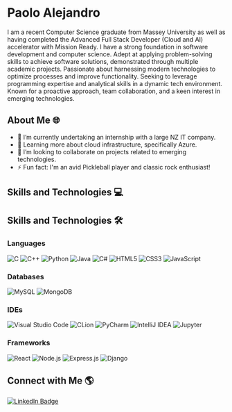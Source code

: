 # Paolo Alejandro 

I am a recent Computer Science graduate from Massey University as well as having completed the Advanced Full Stack Developer (Cloud and AI) accelerator with Mission Ready. 
I have a strong foundation in software development and computer science. Adept at applying problem-solving skills to achieve software solutions, demonstrated through multiple academic projects. 
Passionate about harnessing modern technologies to optimize processes and improve functionality. Seeking to leverage programming expertise and analytical skills in a dynamic tech environment. 
Known for a proactive approach, team collaboration, and a keen interest in emerging technologies.

## About Me 🌐

- 🚀 I’m currently undertaking an internship with a large NZ IT company. 
- 🌱 Learning more about cloud infrastructure, specifically Azure.
- 👯 I’m looking to collaborate on projects related to emerging technologies.
- ⚡ Fun fact: I'm an avid Pickleball player and classic rock enthusiast!

## Skills and Technologies 💻

## Skills and Technologies 🛠️

### Languages
![C](https://img.shields.io/badge/-C-black?style=flat-square&logo=c)
![C++](https://img.shields.io/badge/-C++-black?style=flat-square&logo=cplusplus)
![Python](https://img.shields.io/badge/-Python-black?style=flat-square&logo=python)
![Java](https://img.shields.io/badge/-Java-black?style=flat-square&logo=java)
![C#](https://img.shields.io/badge/-Csharp-black?style=flat-square&logo=csharp)
![HTML5](https://img.shields.io/badge/-HTML5-black?style=flat-square&logo=html5)
![CSS3](https://img.shields.io/badge/-CSS3-black?style=flat-square&logo=css3)
![JavaScript](https://img.shields.io/badge/-JavaScript-black?style=flat-square&logo=javascript)

### Databases
![MySQL](https://img.shields.io/badge/-MySQL-black?style=flat-square&logo=mysql)
![MongoDB](https://img.shields.io/badge/-MongoDB-black?style=flat-square&logo=mongodb)

### IDEs
![Visual Studio Code](https://img.shields.io/badge/-VSCode-black?style=flat-square&logo=visual-studio-code)
![CLion](https://img.shields.io/badge/-CLion-black?style=flat-square&logo=jetbrains)
![PyCharm](https://img.shields.io/badge/-PyCharm-black?style=flat-square&logo=pycharm)
![IntelliJ IDEA](https://img.shields.io/badge/-IntelliJ_IDEA-black?style=flat-square&logo=intellij-idea)
![Jupyter](https://img.shields.io/badge/-Jupyter-black?style=flat-square&logo=jupyter)

### Frameworks
![React](https://img.shields.io/badge/-React-black?style=flat-square&logo=react)
![Node.js](https://img.shields.io/badge/-Node.js-black?style=flat-square&logo=node-dot-js)
![Express.js](https://img.shields.io/badge/-Express.js-black?style=flat-square&logo=express)
![Django](https://img.shields.io/badge/-Django-black?style=flat-square&logo=django)

## Connect with Me 🌎

[![LinkedIn Badge](https://img.shields.io/badge/-LinkedIn-blue?style=flat-square&logo=Linkedin&logoColor=white&link=https://www.linkedin.com/in/your-linkedin/)](https://www.linkedin.com/in/paolo-alejandro-2b0941126/)



